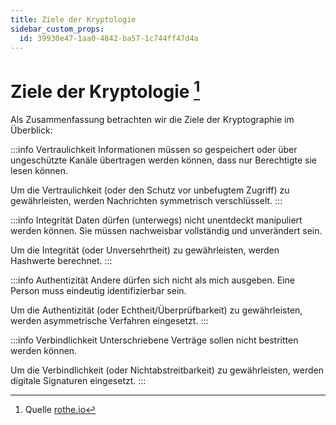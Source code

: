 ```yaml
---
title: Ziele der Kryptologie
sidebar_custom_props:
  id: 39930e47-1aa0-4842-ba57-1c744ff47d4a
---
```


# Ziele der Kryptologie [^1]
Als Zusammenfassung betrachten wir die Ziele der Kryptographie im Überblick:

:::info Vertraulichkeit
Informationen müssen so gespeichert oder über ungeschützte Kanäle übertragen werden können, dass nur Berechtigte sie lesen können.

Um die Vertraulichkeit (oder den Schutz vor unbefugtem Zugriff) zu gewährleisten, werden Nachrichten symmetrisch verschlüsselt.
:::

:::info Integrität
Daten dürfen (unterwegs) nicht unentdeckt manipuliert werden können. Sie müssen nachweisbar vollständig und unverändert sein.

Um die Integrität (oder Unversehrtheit) zu gewährleisten, werden Hashwerte berechnet.
:::

:::info Authentizität
Andere dürfen sich nicht als mich ausgeben. Eine Person muss eindeutig identifizierbar sein.

Um die Authentizität (oder Echtheit/Überprüfbarkeit) zu gewährleisten, werden asymmetrische Verfahren eingesetzt.
:::

:::info Verbindlichkeit
Unterschriebene Verträge sollen nicht bestritten werden können.

Um die Verbindlichkeit (oder Nichtabstreitbarkeit) zu gewährleisten, werden digitale Signaturen eingesetzt.
:::

[^1]: Quelle [rothe.io](https://rothe.io/?b=crypto&p=177715)
